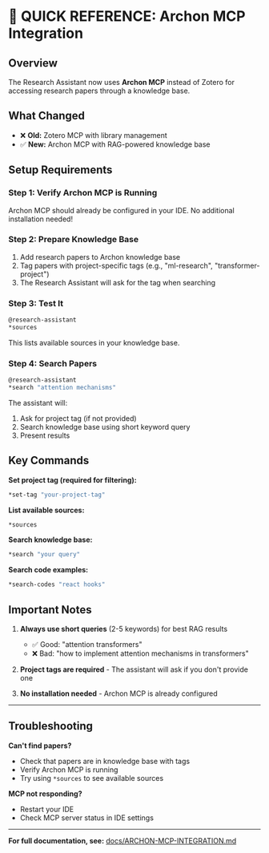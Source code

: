 # 🔧 QUICK REFERENCE: Archon MCP Integration

## Overview

The Research Assistant now uses **Archon MCP** instead of Zotero for accessing research papers through a knowledge base.

## What Changed

- ❌ **Old:** Zotero MCP with library management
- ✅ **New:** Archon MCP with RAG-powered knowledge base

## Setup Requirements

### Step 1: Verify Archon MCP is Running

Archon MCP should already be configured in your IDE. No additional installation needed!

### Step 2: Prepare Knowledge Base

1. Add research papers to Archon knowledge base
2. Tag papers with project-specific tags (e.g., "ml-research", "transformer-project")
3. The Research Assistant will ask for the tag when searching

### Step 3: Test It

```bash
@research-assistant
*sources
```

This lists available sources in your knowledge base.

### Step 4: Search Papers

```bash
@research-assistant
*search "attention mechanisms"
```

The assistant will:
1. Ask for project tag (if not provided)
2. Search knowledge base using short keyword query
3. Present results

## Key Commands

**Set project tag (required for filtering):**
```bash
*set-tag "your-project-tag"
```

**List available sources:**
```bash
*sources
```

**Search knowledge base:**
```bash
*search "your query"
```

**Search code examples:**
```bash
*search-codes "react hooks"
```

## Important Notes

1. **Always use short queries** (2-5 keywords) for best RAG results
   - ✅ Good: "attention transformers"
   - ❌ Bad: "how to implement attention mechanisms in transformers"

2. **Project tags are required** - The assistant will ask if you don't provide one

3. **No installation needed** - Archon MCP is already configured

---

## Troubleshooting

**Can't find papers?**
- Check that papers are in knowledge base with tags
- Verify Archon MCP is running
- Try using `*sources` to see available sources

**MCP not responding?**
- Restart your IDE
- Check MCP server status in IDE settings

---

**For full documentation, see:** [docs/ARCHON-MCP-INTEGRATION.md](docs/ARCHON-MCP-INTEGRATION.md)

